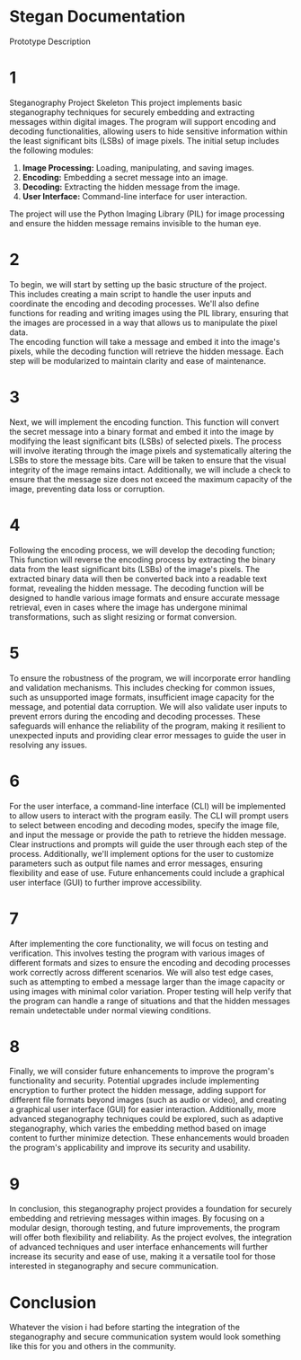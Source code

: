 # Stegan Documentation 
Prototype Description

# 1
Steganography Project Skeleton
This project implements basic steganography techniques for securely embedding and extracting messages within digital images. The program will support encoding and decoding functionalities, allowing users to hide sensitive information within the least significant bits (LSBs) of image pixels. The initial setup includes the following modules:

1. **Image Processing:** Loading, manipulating, and saving images.
2. **Encoding:** Embedding a secret message into an image.
3. **Decoding:** Extracting the hidden message from the image.
4. **User Interface:** Command-line interface for user interaction.

The project will use the Python Imaging Library (PIL) for image processing and ensure the hidden message remains invisible to the human eye.

# 2
To begin, we will start by setting up the basic structure of the project. <br>
This includes creating a main script to handle the user inputs and coordinate the encoding and decoding processes. 
We'll also define functions for reading and writing images using the PIL library, ensuring that the images are processed in a way that allows us to manipulate the pixel data.<br> 
The encoding function will take a message and embed it into the image's pixels, while the decoding function will retrieve the hidden message. Each step will be modularized to maintain clarity and ease of maintenance.

# 3
Next, we will implement the encoding function. This function will convert the secret message into a binary format and embed it into the image by modifying the least significant bits (LSBs) of selected pixels. 
The process will involve iterating through the image pixels and systematically altering the LSBs to store the message bits. 
Care will be taken to ensure that the visual integrity of the image remains intact. 
Additionally, we will include a check to ensure that the message size does not exceed the maximum capacity of the image, preventing data loss or corruption.


# 4
Following the encoding process, we will develop the decoding function; This function will reverse the encoding process by extracting the binary data from the least significant bits (LSBs) of the image's pixels. 
The extracted binary data will then be converted back into a readable text format, revealing the hidden message. 
The decoding function will be designed to handle various image formats and ensure accurate message retrieval, even in cases where the image has undergone minimal transformations, such as slight resizing or format conversion.


# 5
To ensure the robustness of the program, we will incorporate error handling and validation mechanisms. 
This includes checking for common issues, such as unsupported image formats, insufficient image capacity for the message, and potential data corruption. 
We will also validate user inputs to prevent errors during the encoding and decoding processes.
These safeguards will enhance the reliability of the program, making it resilient to unexpected inputs and providing clear error messages to guide the user in resolving any issues.

# 6
For the user interface, a command-line interface (CLI) will be implemented to allow users to interact with the program easily. 
The CLI will prompt users to select between encoding and decoding modes, specify the image file, and input the message or provide the path to retrieve the hidden message.
 Clear instructions and prompts will guide the user through each step of the process. 
 Additionally, we'll implement options for the user to customize parameters such as output file names and error messages, ensuring flexibility and ease of use. 
 Future enhancements could include a graphical user interface (GUI) to further improve accessibility.

# 7
After implementing the core functionality, we will focus on testing and verification. 
This involves testing the program with various images of different formats and sizes to ensure the encoding and decoding processes work correctly across different scenarios. 
We will also test edge cases, such as attempting to embed a message larger than the image capacity or using images with minimal color variation. 
Proper testing will help verify that the program can handle a range of situations and that the hidden messages remain undetectable under normal viewing conditions.

# 8
Finally, we will consider future enhancements to improve the program's functionality and security. 
Potential upgrades include implementing encryption to further protect the hidden message, adding support for different file formats beyond images (such as audio or video), and creating a graphical user interface (GUI) for easier interaction.
 Additionally, more advanced steganography techniques could be explored, such as adaptive steganography, which varies the embedding method based on image content to further minimize detection. These enhancements would broaden the program's applicability and improve its security and usability.

 # 9
In conclusion, this steganography project provides a foundation for securely embedding and retrieving messages within images. 
By focusing on a modular design, thorough testing, and future improvements, the program will offer both flexibility and reliability. 
As the project evolves, the integration of advanced techniques and user interface enhancements will further increase its security and ease of use, making it a versatile tool for those interested in steganography and secure communication.

# Conclusion
Whatever the vision i had before starting the integration of the steganography and secure communication system  would   look something  like this   for you and others in the community.





